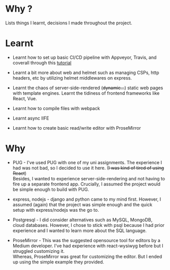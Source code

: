 # Why ?
Lists things I learnt, decisions I made throughout the project.

# Learnt

- Learnt how to set up basic CI/CD pipeline with Appveyor, Travis, and coverall through this [tutorial](https://www.smashingmagazine.com/2020/04/express-api-backend-project-postgresql/#top)

- Learnt a bit more about web and helmet such as managing CSPs, http headers, etc by utilizing helmet middlewares on express.

- Learnt the chaos of server-side-rendered (~~dynamic...~~) static web pages with template engines. Learnt the tidiness of frontend frameworks like React, Vue.

- Learnt how to compile files with webpack

- Learnt async IIFE 

- Learnt how to create basic read/write editor with ProseMirror

# Why

- PUG - I've used PUG with one of my uni assignments. The experience I had was not bad, so I decided to use it here. (~~I was kind of tired of using React~~) <br>Besides, I wanted to experience server-side-rendering and not having to fire up a separate frontend app. Crucially, I assumed the project would be simple enough to build with PUG.

- express, nodejs - django and python came to my mind first. However, I assumed (again) that the project was simple enough and the quick setup with express/nodejs was the go to.

- Postgresql - I did consider alternatives such as MySQL, MongoDB, cloud databases. However, I chose to stick with psql because I had prior experience and I wanted to learn more about the SQL language.

- ProseMirror - This was the suggested opensource tool for editors by a Medium developer. I've had experience with react-wysiwyg before but I struggled customizing it. <br>Whereas, ProseMirror was great for customizing the editor. But I ended up using the simple example they provided. 